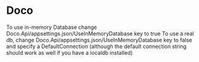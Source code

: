 # Doco

To use in-memory Database change Doco.Api/appsettings.json/UseInMemoryDatabase key to true
To use a real db, change Doco.Api/appsettings.json/UseInMemoryDatabase key to false and specify a DefaultConnection (although the default connection string should work as well if you have a localdb installed)
